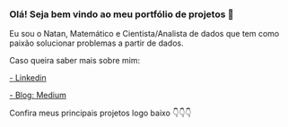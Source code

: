 ### Olá! Seja bem vindo ao meu portfólio de projetos 👋
Eu sou o Natan, Matemático e Cientista/Analista de dados que tem como paixão solucionar problemas a partir de dados.

Caso queira saber mais sobre mim: 

[- Linkedin](https://www.linkedin.com/in/natan-ximenes/)

[- Blog: Medium](https://medium.com/@Natan_Ximenes)

Confira meus principais projetos logo baixo 👇👇👇

<!--
**NatanXimenes/NatanXimenes** is a ✨ _special_ ✨ repository because its `README.md` (this file) appears on your GitHub profile.

Here are some ideas to get you started:

- 🔭 I’m currently working on ...
- 🌱 I’m currently learning ...
- 👯 I’m looking to collaborate on ...
- 🤔 I’m looking for help with ...
- 💬 Ask me about ...
- 📫 How to reach me: ...
- 😄 Pronouns: ...
- ⚡ Fun fact: ...
-->
